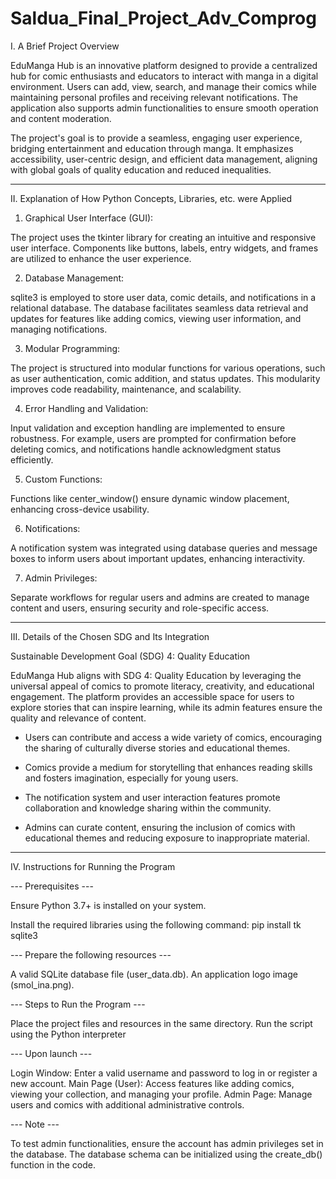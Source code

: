 # Saldua_Final_Project_Adv_Comprog

I. A Brief Project Overview

  EduManga Hub is an innovative platform designed to provide a centralized hub for comic enthusiasts and educators to interact with manga in a digital environment. Users can add, view, search, and manage their comics while maintaining personal profiles and receiving relevant notifications. The application also supports admin functionalities to ensure smooth operation and content moderation.

  The project's goal is to provide a seamless, engaging user experience, bridging entertainment and education through manga. It emphasizes accessibility, user-centric design, and efficient data management, aligning with global goals of quality education and reduced inequalities.

-------------------------------------------------------------------------------------------------------------------------------------------------------------

II. Explanation of How Python Concepts, Libraries, etc. were Applied

1. Graphical User Interface (GUI):

The project uses the tkinter library for creating an intuitive and responsive user interface. Components like buttons, labels, entry widgets, and frames are utilized to enhance the user experience.


2. Database Management:

sqlite3 is employed to store user data, comic details, and notifications in a relational database. The database facilitates seamless data retrieval and updates for features like adding comics, viewing user information, and managing notifications.


3. Modular Programming:

The project is structured into modular functions for various operations, such as user authentication, comic addition, and status updates. This modularity improves code readability, maintenance, and scalability.


4. Error Handling and Validation:

Input validation and exception handling are implemented to ensure robustness. For example, users are prompted for confirmation before deleting comics, and notifications handle acknowledgment status efficiently.


5. Custom Functions:

Functions like center_window() ensure dynamic window placement, enhancing cross-device usability.


6. Notifications:

A notification system was integrated using database queries and message boxes to inform users about important updates, enhancing interactivity.


7. Admin Privileges:

Separate workflows for regular users and admins are created to manage content and users, ensuring security and role-specific access.

-------------------------------------------------------------------------------------------------------------------------------------------------------------

III. Details of the Chosen SDG and Its Integration

Sustainable Development Goal (SDG) 4: Quality Education


  EduManga Hub aligns with SDG 4: Quality Education by leveraging the universal appeal of comics to promote literacy, creativity, and educational engagement. The platform provides an accessible space for users to explore stories that can inspire learning, while its admin features ensure the quality and relevance of content.

* Users can contribute and access a wide variety of comics, encouraging the sharing of culturally diverse stories and educational themes.

* Comics provide a medium for storytelling that enhances reading skills and fosters imagination, especially for young users.

* The notification system and user interaction features promote collaboration and knowledge sharing within the community.

* Admins can curate content, ensuring the inclusion of comics with educational themes and reducing exposure to inappropriate material.

-------------------------------------------------------------------------------------------------------------------------------------------------------------

IV. Instructions for Running the Program

--- Prerequisites ---

Ensure Python 3.7+ is installed on your system.

Install the required libraries using the following command:
pip install tk sqlite3


--- Prepare the following resources ---

A valid SQLite database file (user_data.db).
An application logo image (smol_ina.png).


--- Steps to Run the Program ---

Place the project files and resources in the same directory.
Run the script using the Python interpreter


--- Upon launch ---


Login Window: Enter a valid username and password to log in or register a new account.
Main Page (User): Access features like adding comics, viewing your collection, and managing your profile.
Admin Page: Manage users and comics with additional administrative controls.


--- Note ---

To test admin functionalities, ensure the account has admin privileges set in the database.
The database schema can be initialized using the create_db() function in the code.
